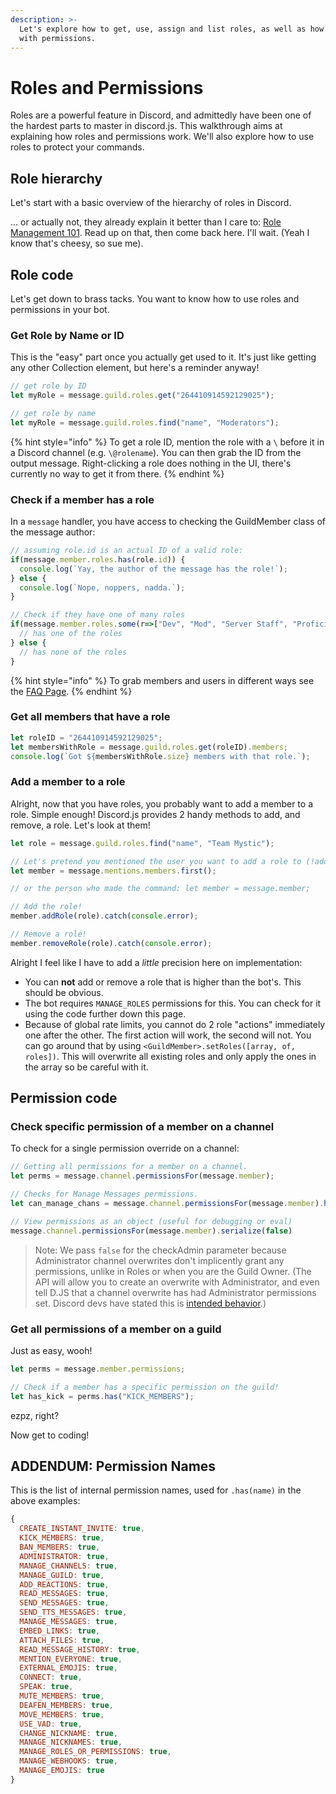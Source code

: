 ```yaml
---
description: >-
  Let's explore how to get, use, assign and list roles, as well as how to work
  with permissions.
---
```


# Roles and Permissions

Roles are a powerful feature in Discord, and admittedly have been one of the hardest parts to master in discord.js. This walkthrough aims at explaining how roles and permissions work. We'll also explore how to use roles to protect your commands.

## Role hierarchy

Let's start with a basic overview of the hierarchy of roles in Discord.

... or actually not, they already explain it better than I care to: [Role Management 101](https://support.discordapp.com/hc/en-us/articles/214836687-Role-Management-101). Read up on that, then come back here. I'll wait. \(Yeah I know that's cheesy, so sue me\).

## Role code

Let's get down to brass tacks. You want to know how to use roles and permissions in your bot.

### Get Role by Name or ID

This is the "easy" part once you actually get used to it. It's just like getting any other Collection element, but here's a reminder anyway!

```javascript
// get role by ID
let myRole = message.guild.roles.get("264410914592129025");

// get role by name
let myRole = message.guild.roles.find("name", "Moderators");
```

{% hint style="info" %}
To get a role ID, mention the role with a `\` before it in a Discord channel \(e.g. `\@rolename`\). You can then grab the ID from the output message. Right-clicking a role does nothing in the UI, there's currently no way to get it from there.
{% endhint %}

### Check if a member has a role

In a `message` handler, you have access to checking the GuildMember class of the message author:

```javascript
// assuming role.id is an actual ID of a valid role:
if(message.member.roles.has(role.id)) {
  console.log(`Yay, the author of the message has the role!`);
} else {
  console.log(`Nope, noppers, nadda.`);
}
```

```javascript
// Check if they have one of many roles
if(message.member.roles.some(r=>["Dev", "Mod", "Server Staff", "Proficient"].includes(r.name)) ) {
  // has one of the roles
} else {
  // has none of the roles
}
```

{% hint style="info" %}
To grab members and users in different ways see the [FAQ Page](../frequently-asked-questions.md).
{% endhint %}

### Get all members that have a role

```javascript
let roleID = "264410914592129025";
let membersWithRole = message.guild.roles.get(roleID).members;
console.log(`Got ${membersWithRole.size} members with that role.`);
```

### Add a member to a role

Alright, now that you have roles, you probably want to add a member to a role. Simple enough! Discord.js provides 2 handy methods to add, and remove, a role. Let's look at them!

```javascript
let role = message.guild.roles.find("name", "Team Mystic");

// Let's pretend you mentioned the user you want to add a role to (!addrole @user Role Name):
let member = message.mentions.members.first();

// or the person who made the command: let member = message.member;

// Add the role!
member.addRole(role).catch(console.error);

// Remove a role!
member.removeRole(role).catch(console.error);
```

Alright I feel like I have to add a _little_ precision here on implementation:

* You can **not** add or remove a role that is higher than the bot's. This should be obvious.
* The bot requires `MANAGE_ROLES` permissions for this. You can check for it using the code further down this page.
* Because of global rate limits, you cannot do 2 role "actions" immediately one after the other. The first action will work, the second will not. You can go around that by using `<GuildMember>.setRoles([array, of, roles])`. This will overwrite all existing roles and only apply the ones in the array so be careful with it.

## Permission code

### Check specific permission of a member on a channel

To check for a single permission override on a channel:

```javascript
// Getting all permissions for a member on a channel.
let perms = message.channel.permissionsFor(message.member);

// Checks for Manage Messages permissions.
let can_manage_chans = message.channel.permissionsFor(message.member).has("MANAGE_MESSAGES", false);

// View permissions as an object (useful for debugging or eval)
message.channel.permissionsFor(message.member).serialize(false)
```

> Note: We pass `false` for the checkAdmin parameter because Administrator channel overwrites don't implicently grant any permissions, unlike in Roles or when you are the Guild Owner. \(The API will allow you to create an overwrite with Administrator, and even tell D.JS that a channel overwrite has had Administrator permissions set. Discord devs have stated this is [intended behavior](https://github.com/discordapp/discord-api-docs/issues/640).\)

### Get all permissions of a member on a guild

Just as easy, wooh!

```javascript
let perms = message.member.permissions;

// Check if a member has a specific permission on the guild!
let has_kick = perms.has("KICK_MEMBERS");
```

ezpz, right?

Now get to coding!

## ADDENDUM: Permission Names

This is the list of internal permission names, used for `.has(name)` in the above examples:

```javascript
{
  CREATE_INSTANT_INVITE: true,
  KICK_MEMBERS: true,
  BAN_MEMBERS: true,
  ADMINISTRATOR: true,
  MANAGE_CHANNELS: true,
  MANAGE_GUILD: true,
  ADD_REACTIONS: true,
  READ_MESSAGES: true,
  SEND_MESSAGES: true,
  SEND_TTS_MESSAGES: true,
  MANAGE_MESSAGES: true,
  EMBED_LINKS: true,
  ATTACH_FILES: true,
  READ_MESSAGE_HISTORY: true,
  MENTION_EVERYONE: true,
  EXTERNAL_EMOJIS: true,
  CONNECT: true,
  SPEAK: true,
  MUTE_MEMBERS: true,
  DEAFEN_MEMBERS: true,
  MOVE_MEMBERS: true,
  USE_VAD: true,
  CHANGE_NICKNAME: true,
  MANAGE_NICKNAMES: true,
  MANAGE_ROLES_OR_PERMISSIONS: true,
  MANAGE_WEBHOOKS: true,
  MANAGE_EMOJIS: true
}
```

